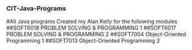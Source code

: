 ### CIT-Java-Programs


#All Java programs Created my Alan Kelly for the following modules 
  ##SOFT6018 PROBLEM SOLVING & PROGRAMMING 1
  ##SOFT6017 PROBLEM SOLVING & PROGRAMMING 2
  ##SOFT7004 Object-Oriented Programming 1
  ##SOFT7013 Object-Oriented Programming 2
  
